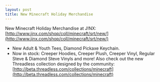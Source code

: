 ```yaml
---
layout: post
title: New Minecraft Holiday Merchandise
---
```


New Minecraft Holiday Merchandise at J!NX:
[http://www.jinx.com/shop/coll/minecraft/srt/new/](http://www.jinx.com/shop/coll/minecraft/srt/new/)

- New Adult & Youth Tees, Diamond Pickaxe Keychain.
- Now in stock: Creeper Hoodies, Creeper Plush, Creeper Vinyl, Regular Steve & Diamond Steve Vinyls and more!
  Also check out the new Threadless collection designed by the community:
  [http://beta.threadless.com/collections/minecraft](http://beta.threadless.com/collections/minecraft)